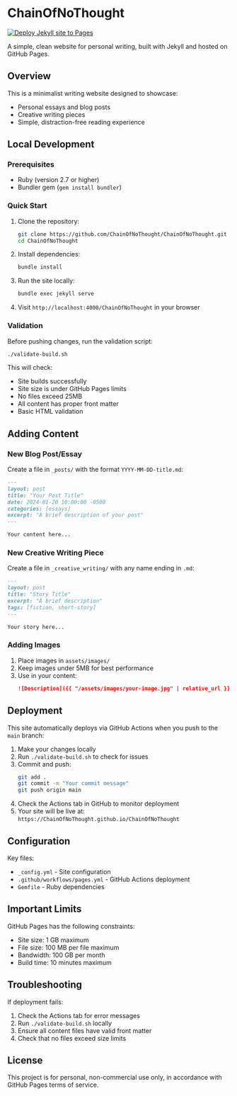 # ChainOfNoThought

[![Deploy Jekyll site to Pages](https://github.com/ChainOfNoThought/ChainOfNoThought/actions/workflows/pages.yml/badge.svg)](https://github.com/ChainOfNoThought/ChainOfNoThought/actions/workflows/pages.yml)

A simple, clean website for personal writing, built with Jekyll and hosted on GitHub Pages.

## Overview

This is a minimalist writing website designed to showcase:
- Personal essays and blog posts
- Creative writing pieces
- Simple, distraction-free reading experience

## Local Development

### Prerequisites
- Ruby (version 2.7 or higher)
- Bundler gem (`gem install bundler`)

### Quick Start

1. Clone the repository:
   ```bash
   git clone https://github.com/ChainOfNoThought/ChainOfNoThought.git
   cd ChainOfNoThought
   ```

2. Install dependencies:
   ```bash
   bundle install
   ```

3. Run the site locally:
   ```bash
   bundle exec jekyll serve
   ```

4. Visit `http://localhost:4000/ChainOfNoThought` in your browser

### Validation

Before pushing changes, run the validation script:
```bash
./validate-build.sh
```

This will check:
- Site builds successfully
- Site size is under GitHub Pages limits
- No files exceed 25MB
- All content has proper front matter
- Basic HTML validation

## Adding Content

### New Blog Post/Essay
Create a file in `_posts/` with the format `YYYY-MM-DD-title.md`:

```markdown
---
layout: post
title: "Your Post Title"
date: 2024-01-20 10:00:00 -0500
categories: [essays]
excerpt: "A brief description of your post"
---

Your content here...
```

### New Creative Writing Piece
Create a file in `_creative_writing/` with any name ending in `.md`:

```markdown
---
layout: post
title: "Story Title"
excerpt: "A brief description"
tags: [fiction, short-story]
---

Your story here...
```

### Adding Images
1. Place images in `assets/images/`
2. Keep images under 5MB for best performance
3. Use in your content:
   ```markdown
   ![Description]({{ "/assets/images/your-image.jpg" | relative_url }})
   ```

## Deployment

This site automatically deploys via GitHub Actions when you push to the `main` branch:

1. Make your changes locally
2. Run `./validate-build.sh` to check for issues
3. Commit and push:
   ```bash
   git add .
   git commit -m "Your commit message"
   git push origin main
   ```
4. Check the Actions tab in GitHub to monitor deployment
5. Your site will be live at: `https://ChainOfNoThought.github.io/ChainOfNoThought`

## Configuration

Key files:
- `_config.yml` - Site configuration
- `.github/workflows/pages.yml` - GitHub Actions deployment
- `Gemfile` - Ruby dependencies

## Important Limits

GitHub Pages has the following constraints:
- Site size: 1 GB maximum
- File size: 100 MB per file maximum  
- Bandwidth: 100 GB per month
- Build time: 10 minutes maximum

## Troubleshooting

If deployment fails:
1. Check the Actions tab for error messages
2. Run `./validate-build.sh` locally
3. Ensure all content files have valid front matter
4. Check that no files exceed size limits

## License

This project is for personal, non-commercial use only, in accordance with GitHub Pages terms of service.
